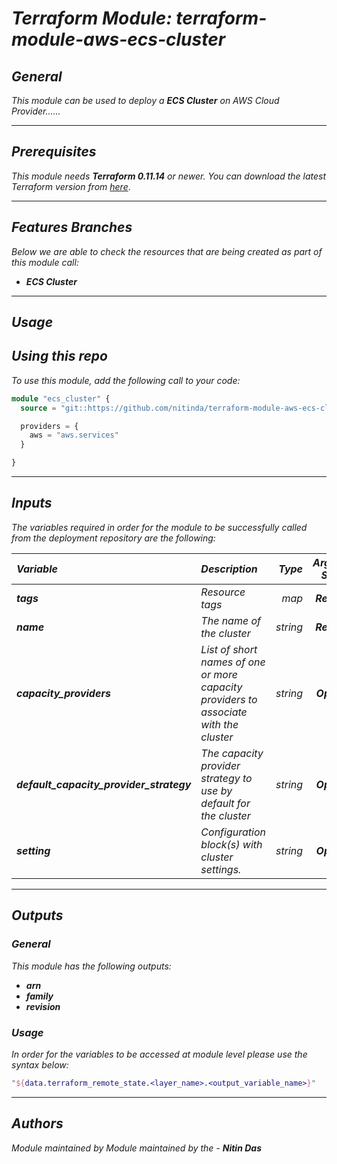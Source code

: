 # _Terraform Module: terraform-module-aws-ecs-cluster_


## _General_

_This module can be used to deploy a_ _**ECS Cluster** on AWS Cloud Provider......_


---

## _Prerequisites_

_This module needs **Terraform 0.11.14** or newer._
_You can download the latest Terraform version from_ [_here_](https://www.terraform.io/downloads.html).



---

## _Features Branches_

_Below we are able to check the resources that are being created as part of this module call:_

- _**ECS Cluster**_



---

## _Usage_

## _Using this repo_

_To use this module, add the following call to your code:_

```tf
module "ecs_cluster" {
  source = "git::https://github.com/nitinda/terraform-module-aws-ecs-cluster.git?ref=terraform-11/master"

  providers = {
    aws = "aws.services"
  }

}
```


---

## _Inputs_

_The variables required in order for the module to be successfully called from the deployment repository are the following:_

|**_Variable_** | **_Description_** | **_Type_** | **_Argument Status_** |
|:----|:----|-----:|:---:|
| **_tags_** | _Resource tags_ | _map_ | **_Required_** |
| **_name_** | _The name of the cluster_ | _string_ | **_Required_** |
| **_capacity\_providers_** | _List of short names of one or more capacity providers to associate with the cluster_ | _string_ | **_Optional_** |
| **_default\_capacity\_provider\_strategy_** | _The capacity provider strategy to use by default for the cluster_ | _string_ | **_Optional_** |
| **_setting_** | _Configuration block(s) with cluster settings._ | _string_ | **_Optional_** |


---


## _Outputs_

### _General_

_This module has the following outputs:_

* **_arn_**
* **_family_**
* **_revision_**


### _Usage_

_In order for the variables to be accessed at module level please use the syntax below:_


```tf
"${data.terraform_remote_state.<layer_name>.<output_variable_name>}"
```
---



## _Authors_

_Module maintained by Module maintained by the -_ **_Nitin Das_**